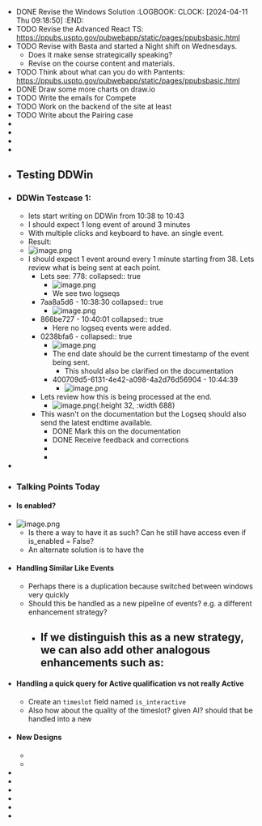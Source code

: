 - DONE Revise the Windows Solution
  :LOGBOOK:
  CLOCK: [2024-04-11 Thu 09:18:50]
  :END:
- TODO Revise the Advanced React TS: https://ppubs.uspto.gov/pubwebapp/static/pages/ppubsbasic.html
- TODO Revise with Basta and started a Night shift on Wednesdays.
	- Does it make sense strategically speaking?
	- Revise on the course content and materials.
- TODO Think about what can you do with Pantents: https://ppubs.uspto.gov/pubwebapp/static/pages/ppubsbasic.html
- DONE Draw some more charts on draw.io
- TODO Write the emails for Compete
- TODO Work on the backend of the site at least
- TODO Write about the Pairing case
-
-
-
-
- ## Testing DDWin
- ### DDWin Testcase 1:
	- lets start writing on DDWin from 10:38 to 10:43
	- I should expect 1 long event of around 3 minutes
	- With multiple clicks and keyboard to have. an single event.
	- Result:
	- ![image.png](../assets/image_1712846684734_0.png)
	- I should expect 1 event around every 1 minute starting from 38. Lets review what is being sent at each point.
		- Lets see: 778:
		  collapsed:: true
			- ![image.png](../assets/image_1712846873235_0.png)
			- We see two logseqs
		- 7aa8a5d6 - 10:38:30
		  collapsed:: true
			- ![image.png](../assets/image_1712846914312_0.png)
		- 866be727 - 10:40:01
		  collapsed:: true
			- Here no logseq events were added.
		- 0238bfa6 -
		  collapsed:: true
			- ![image.png](../assets/image_1712847121744_0.png)
			- The end date should be the current timestamp of the event being sent.
				- This should also be clarified on the documentation
			- 400709d5-6131-4e42-a098-4a2d76d56904 - 10:44:39
				- ![image.png](../assets/image_1712847221652_0.png)
		- Lets review how this is being processed at the end.
			- ![image.png](../assets/image_1712848141600_0.png){:height 32, :width 688}
		- This wasn't on the documentation but the Logseq should also send the latest endtime available.
			- DONE Mark this on the documentation
			- DONE Receive feedback and corrections
			-
			-
-
- ### Talking Points Today
- #### Is enabled?
- ![image.png](../assets/image_1712850118563_0.png)
	- Is there a way to have it as such? Can he still have access even if is_enabled = False?
	- An alternate solution is to have the
- #### Handling Similar Like Events
	- Perhaps there is a duplication because switched between windows very quickly
	- Should this be handled as a new pipeline of events? e.g. a different enhancement strategy?
		- If we distinguish this as a new strategy, we can also add other analogous enhancements such as:
			-
- #### Handling a quick query for Active qualification vs not really Active
	- Create an `timeslot` field named `is_interactive`
	- Also how about the quality of the timeslot? given AI? should that be handled into a new
- #### New Designs
	-
	-
-
-
-
-
-
-